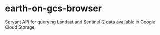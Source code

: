 # earth-on-gcs-browser

Servant API for querying Landsat and Sentinel-2 data available in
Google Cloud Storage
